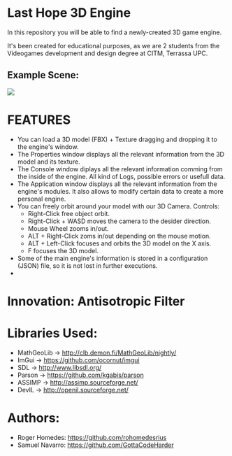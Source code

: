 # Last Hope 3D Engine
In this repository you will be able to find a newly-created 3D game engine. 

It's been created for educational purposes, as we are 2 students from the Videogames development and design degree at CITM, Terrassa UPC.

## Example Scene:
![](https://gyazo.com/82ccf3b067e6bf32eb97bae917f19f02)

# FEATURES
- You can load a 3D model (FBX) + Texture dragging and dropping it to the engine's window.
- The Properties window displays all the relevant information from the 3D model and its texture. 
- The Console window diplays all the relevant information comming from the inside of the engine. All kind of Logs, possible errors or usefull data. 
- The Application window displays all the relevant information from the engine's modules. It also allows to modify certain data to create a more personal engine. 
- You can freely orbit around your model with our 3D Camera. Controls: 
  * Right-Click free object orbit.
  * Right-Click + WASD moves the camera to the desider direction.
  * Mouse Wheel zooms in/out. 
  * ALT + Right-Click zoms in/out depending on the mouse motion. 
  * ALT + Left-Click focuses and orbits the 3D model on the X axis. 
  * F focuses the 3D model. 
 - Some of the main engine's information is stored in a configuration (JSON) file, so it is not lost in further executions. 
 - 
  
# Innovation: Antisotropic Filter

# Libraries Used:
- MathGeoLib -> http://clb.demon.fi/MathGeoLib/nightly/ 
- ImGui -> https://github.com/ocornut/imgui  
- SDL -> http://www.libsdl.org/
- Parson -> https://github.com/kgabis/parson
- ASSIMP -> http://assimp.sourceforge.net/
- DevIL -> http://openil.sourceforge.net/

# Authors: 
- Roger Homedes: https://github.com/rohomedesrius
- Samuel Navarro: https://github.com/GottaCodeHarder
